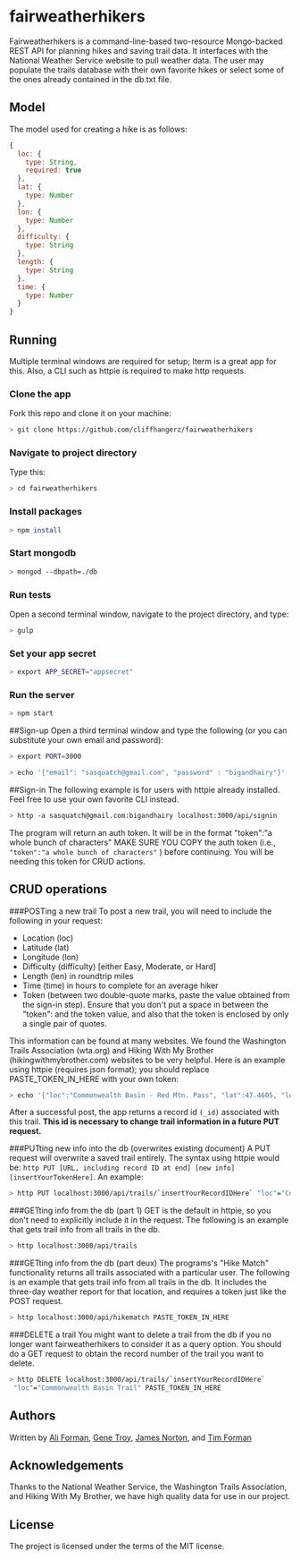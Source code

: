 # fairweatherhikers
Fairweatherhikers is a command-line-based two-resource Mongo-backed REST API for planning hikes and saving trail data. It interfaces with the National Weather Service website to pull weather data. The user may populate the trails database with their own favorite hikes or select some of the ones already contained in the db.txt file.

## Model
The model used for creating a hike is as follows:

```js
{
  loc: {
    type: String,
    required: true
  },
  lat: {
    type: Number
  },
  lon: {
    type: Number
  },
  difficulty: {
    type: String
  },
  length: {
    type: String
  },
  time: {
    type: Number
  }
}
```

## Running
Multiple terminal windows are required for setup; Iterm is a great app for this. Also, a CLI such as httpie is required to make http requests.

### Clone the app
Fork this repo and clone it on your machine:
```bash
> git clone https://github.com/cliffhangerz/fairweatherhikers
```

### Navigate to project directory
Type this:
```bash
> cd fairweatherhikers
```

### Install packages
```bash
> npm install
```

### Start mongodb
```bash
> mongod --dbpath=./db
```

### Run tests
Open a second terminal window, navigate to the project directory, and type:
```bash
> gulp
```

### Set your app secret
```bash
> export APP_SECRET="appsecret"
```

### Run the server
```bash
> npm start
```

##Sign-up
Open a third terminal window and type the following (or you can substitute your own email and password):
```bash
> export PORT=3000
```
```bash
> echo '{"email": "sasquatch@gmail.com", "password" : "bigandhairy"}' | http POST localhost:3000/api/signup
```

##Sign-in
The following example is for users with httpie already installed. Feel free to use your own favorite CLI instead.
```bash
> http -a sasquatch@gmail.com:bigandhairy localhost:3000/api/signin
```
The program will return an auth token. It will be in the format "token":"a whole bunch of characters"
MAKE SURE YOU COPY the auth token (i.e., `"token":"a whole bunch of characters"` ) before continuing. You will be needing this token for CRUD actions.

## CRUD operations

###POSTing a new trail
To post a new trail, you will need to include the following in your request:
* Location (loc)
* Latitude (lat)
* Longitude (lon)
* Difficulty (difficulty) [either Easy, Moderate, or Hard]
* Length (len) in roundtrip miles
* Time (time) in hours to complete for an average hiker
* Token (between two double-quote marks, paste the value obtained from the sign-in step). Ensure that you don't put a space in between the "token": and the token value, and also that the token is enclosed by only a single pair of quotes.

This information can be found at many websites. We found the Washington Trails Association (wta.org) and Hiking With My Brother (hikingwithmybrother.com) websites to be very helpful.
Here is an example using httpie (requires json format); you should replace PASTE_TOKEN_IN_HERE with your own token:
```bash
> echo '{"loc":"Commonwealth Basin - Red Mtn. Pass", "lat":47.4605, "lon":121.3976, "difficulty":"hard", "length":"7.2", "time":5.5}' | http post localhost:3000/api/trails PASTE_TOKEN_IN_HERE
```
After a successful post, the app returns a record id `(_id)` associated with this trail. **This id is necessary to change trail information in a future PUT request.**

###PUTting new info into the db (overwrites existing document)
A PUT request will overwrite a saved trail entirely. The syntax using httpie would be: `http PUT [URL, including record ID at end] [new info] [insertYourTokenHere]`. An example:
```bash
> http PUT localhost:3000/api/trails/`insertYourRecordIDHere` "loc"="Commonwealth Basin - Red Mountain Trail" PASTE_TOKEN_IN_HERE
```

###GETting info from the db (part 1)
GET is the default in httpie, so you don't need to explicitly include it in the request. The following is an example that gets trail info from all trails in the db.
```bash
> http localhost:3000/api/trails
```

###GETting info from the db (part deux)
The programs's "Hike Match" functionality returns all trails associated with a particular user. The following is an example that gets trail info from all trails in the db. It includes the three-day weather report for that location, and requires a token just like the POST request.
```bash
> http localhost:3000/api/hikematch PASTE_TOKEN_IN_HERE
```

###DELETE a trail
You might want to delete a trail from the db if you no longer want fairweatherhikers to consider it as a query option. You should do a GET request to obtain the record number of the trail you want to delete.
```bash
> http DELETE localhost:3000/api/trails/`insertYourRecordIDHere`
 "loc"="Commonwealth Basin Trail" PASTE_TOKEN_IN_HERE

```

## Authors

Written by
[Ali Forman](https://github.com/AlegriaForman),
[Gene Troy](https://github.com/energene),
[James Norton](https://github.com/jimmynono), and
[Tim Forman](https://github.com/T4Man)


## Acknowledgements
Thanks to the National Weather Service, the Washington Trails Association, and Hiking With My Brother, we have high quality data for use in our project.

## License

The project is licensed under the terms of the MIT license.

